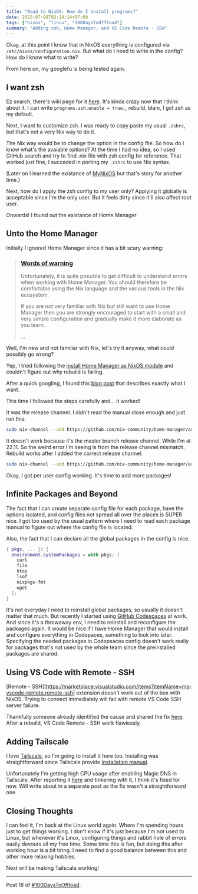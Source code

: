```yaml
---
title: "Road to NixOS: How do I install programs?"
date: 2023-07-08T02:14:14+07:00
tags: ["nixos", "linux", "100DaysToOffload"]
summary: "Adding zsh, Home Manager, and VS Code Remote - SSH"
---
```



Okay, at this point I know that in NixOS
everything is configured via `/etc/nixos/configuration.nix`.
But what do I need to write in the config?
How do I know what to write?

From here on, my googlefu is being tested again.

## I want zsh

Ez search, there's wiki page for it [here](https://nixos.wiki/wiki/Zsh).
It's kinda crazy now that I think about it.
I can write `programs.zsh.enable = true;`, rebuild, blam, I got zsh as my default.

Next, I want to customize zsh.
I was ready to copy paste my usual `.zshrc`,
but that's not a very Nix way to do it.

The Nix way would be to change the option in the config file.
So how do I know what's the avaiable options?
At the time I had no idea,
so I used GitHub search and try to find .nix file with zsh config for reference.
That worked just fine, I succeded in porting my `.zshrc` to use Nix syntax.

(Later on I learned the existance of [MyNixOS](https://mynixos.com/)
but that's story for another time.)

Next, how do I apply the zsh config to my user only?
Applying it globally is acceptable since I'm the only user.
But it feels dirty since it'll also affect root user.

Onwards! I found out the existance of Home Manager

## Unto the Home Manager

Initially I ignored Home Manager since it has a bit scary warning:

> ### [Words of warning](https://github.com/nix-community/home-manager#words-of-warning)
>
> Unfortunately, it is quite possible to get difficult to understand errors when working with Home Manager. You should therefore be comfortable using the Nix language and the various tools in the Nix ecosystem.
>
> If you are not very familiar with Nix but still want to use Home Manager then you are strongly encouraged to start with a small and very simple configuration and gradually make it more elaborate as you learn.
> 
> ...

Well, I'm new and not familiar with Nix,
let's try it anyway,
what could possibly go wrong?

Yep, I tried following the [install Home Manager as NixOS module](https://nix-community.github.io/home-manager/index.html#sec-install-nixos-module)
and couldn't figure out why rebuild is failing.

After a quick googling, I found this [blog post](https://tech.aufomm.com/my-nixos-journey-home-manager/)
that describes exactly what I want.

This time I followed the steps carefully and...
it worked!

It was the release channel.
I didn't read the manual close enough and just run this:
```zsh
sudo nix-channel --add https://github.com/nix-community/home-manager/archive/master.tar.gz home-manager
```
It doesn't work because it's the master branch release channel.
While I'm at 22.11.
So the weird error I'm seeing is from the release channel mismatch.
Rebuild works after I added the correct release channel:
```zsh
sudo nix-channel --add https://github.com/nix-community/home-manager/archive/release-22.11.tar.gz home-manager
```

Okay, I got per user config working.
It's time to add more packages!

## Infinite Packages and Beyond

The fact that I can create separate config file for each package,
have the options isolated,
and config files not spread all over the places is SUPER nice.
I got too used by the usual pattern where I need to read each package
manual to figure out where the config file is located.

Also, the fact that I can declare all the global packages in the config
is nice.

```nix
{ pkgs, ... }: {
  environment.systemPackages = with pkgs; [
    curl
    file
    htop
    lsof
    nixpkgs-fmt
    wget
  ];
}
```

It's not everyday I need to reinstall global packages,
so usually it doesn't matter that much.
But recently I started using [GitHub Codespaces](https://github.com/features/codespaces)
at work.
And since it's a throwaway env, I need to reinstall and reconfigure the packages again.
It would be nice if I have Home Manager that would install and configure everything in Codepaces,
something to look into later.
Specifying the needed packages in Codepsaces config doesn't work really for
packages that's not used by the whole team since the preinstalled packages
are shared.

## Using VS Code with Remote - SSH

[Remote - SSH][https://marketplace.visualstudio.com/items?itemName=ms-vscode-remote.remote-ssh]
extension doesn't work out of the box with NixOS.
Trying to connect immediately will fail with remote VS Code SSH server failure.

Thankfully someone already identified the cause and shared the fix [here](https://github.com/nix-community/nixos-vscode-server).
After a rebuild, VS Code Remote - SSH work flawlessly.

## Adding Tailscale

I love [Tailscale](https://tailscale.com/), so I'm going to install it here too.
Installing was straightforward since Tailscale provide [installation manual](https://tailscale.com/kb/1063/install-nixos/).

Unfortunately I'm getting high CPU usage after enabling Magic DNS in Tailscale.
After reporting it [here](https://github.com/tailscale/tailscale/issues/8563)
and tinkering with it, I think it's fixed for now.
Will write about in a separate post as the fix wasn't a straightforward one.

## Closing Thoughts

I can feel it, I'm back at the Linux world again.
Where I'm spending hours just to get things working.
I don't know if it's just because I'm not used to Linux,
but whenever it's Linux, configuring things and
rabbit hole of errors easily devours all my free time.
Some time this is fun, but doing this after working hour is a bit tiring.
I need to find a good balance between this and other more relaxing hobbies.

Next will be making Tailscale working!

---

Post 18 of [#100DaysToOffload](https://100daystooffload.com/).
